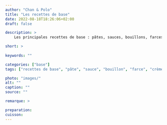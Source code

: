 ```yaml
---
author: "Chan & Polo"
title: "Les recettes de base"
date: 2022-08-18T18:26:06+02:00
draft: false

description: >
    Les principales recettes de base : pâtes, sauces, bouillons, farces, crèmes...

short: >
    
keywords: ""

categories: ["base"]
tags: ["recettes de base", "pâte", "sauce", "bouillon", "farce", "crème"]

photo: "images/"
alt: ""
caption: ""
source: ""

remarque: >

preparation: 
cuisson: 
---
```


